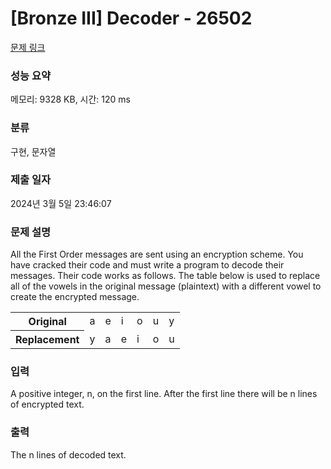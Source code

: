 # [Bronze III] Decoder - 26502 

[문제 링크](https://www.acmicpc.net/problem/26502) 

### 성능 요약

메모리: 9328 KB, 시간: 120 ms

### 분류

구현, 문자열

### 제출 일자

2024년 3월 5일 23:46:07

### 문제 설명

<p>All the First Order messages are sent using an encryption scheme. You have cracked their code and must write a program to decode their messages. Their code works as follows. The table below is used to replace all of the vowels in the original message (plaintext) with a different vowel to create the encrypted message.</p>

<table class="table table-bordered table-center-20">
	<tbody>
		<tr>
			<th>Original</th>
			<td>a</td>
			<td>e</td>
			<td>i</td>
			<td>o</td>
			<td>u</td>
			<td>y</td>
		</tr>
		<tr>
			<th>Replacement</th>
			<td>y</td>
			<td>a</td>
			<td>e</td>
			<td>i</td>
			<td>o</td>
			<td>u</td>
		</tr>
	</tbody>
</table>

### 입력 

 <p>A positive integer, n, on the first line. After the first line there will be n lines of encrypted text.</p>

### 출력 

 <p>The n lines of decoded text.</p>

